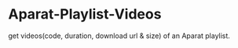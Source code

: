 # Aparat-Playlist-Videos
get videos(code, duration, download url &amp; size) of an Aparat playlist.
